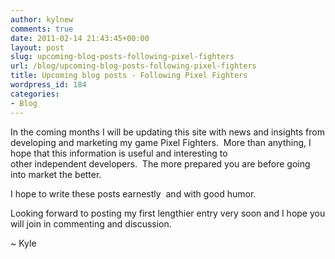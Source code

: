 ```yaml
---
author: kylnew
comments: true
date: 2011-02-14 21:43:45+00:00
layout: post
slug: upcoming-blog-posts-following-pixel-fighters
url: /blog/upcoming-blog-posts-following-pixel-fighters
title: Upcoming blog posts - Following Pixel Fighters
wordpress_id: 184
categories:
- Blog
---
```


In the coming months I will be updating this site with news and insights from developing and marketing my game Pixel Fighters.  More than anything, I hope that this information is useful and interesting to other independent developers.  The more prepared you are before going into market the better.

I hope to write these posts earnestly  and with good humor.

Looking forward to posting my first lengthier entry very soon and I hope you will join in commenting and discussion.

~ Kyle
